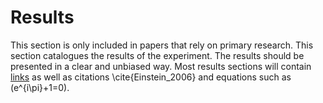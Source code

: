# Results

This section is only included in papers that rely on primary research. This section catalogues the results of the experiment. The results should be presented in a clear and unbiased way. Most results sections will contain [links](http://authorea.com) as well as citations \cite{Einstein_2006} and equations such as \(e^{i\pi}+1=0\).